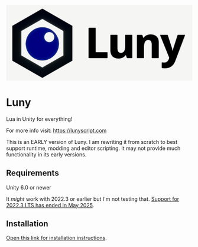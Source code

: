 ![Luny Logo](~Media/LunyLogo.png)

# Luny
Lua in Unity for everything!

For more info visit: https://lunyscript.com

This is an EARLY version of Luny. I am rewriting it from scratch to best support runtime, modding and editor scripting. It may not provide much functionality in its early versions.


## Requirements

Unity 6.0 or newer

It *might* work with 2022.3 or earlier but I'm not testing that. [Support for 2022.3 LTS has ended in May 2025](https://discussions.unity.com/t/unity-2022-lts-end-of-life/1642861/2). 


## Installation

[Open this link for installation instructions](https://github.com/CodeSmile-0000011110110111/de.codesmile.luny-install/blob/main/README.md).
